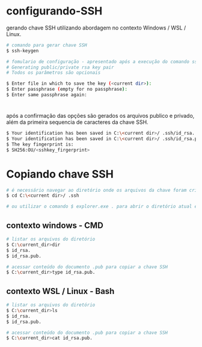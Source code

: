 # configurando-SSH
gerando chave SSH utilizando abordagem no contexto Windows / WSL / Linux.

```bash
# comando para gerar chave SSH
$ ssh-keygen

# fomulario de configuração - apresentado após a execução do comando ssh-keygen
# Generating public/private rsa key pair
# Todos os parâmetros são opcionais

$ Enter file in which to save the key (<current dir>):
$ Enter passphrase (empty for no passphrase):
$ Enter same passphrase again:
```
#
após a confirmação das opções são gerados os arquivos publico e privado, além da primeira sequencia de caracteres da chave SSH.

```bash
$ Your identification has been saved in C:\<current dir>/ .ssh/id_rsa.
$ Your identification has been saved in C:\<current dir>/ .ssh/id_rsa.pub.
$ The key fingerprint is:
$ SH256:OU/<sshkey_firgerprint>
```
# Copiando chave SSH
```bash
# é necessário navegar ao diretório onde os arquivos da chave foram criados para acessar seu conteúdo
$ cd C:\<current dir>/ .ssh

# ou utilizar o comando $ explorer.exe . para abrir o diretório atual e ter acesso as pastas
```

## contexto windows - CMD
```bash
# listar os arquivos do diretório
$ C:\current_dir>dir
$ id_rsa.
$ id_rsa.pub.

# acessar conteúdo do documento .pub para copiar a chave SSH
$ C:\current_dir>type id_rsa.pub.
```

## contexto WSL / Linux - Bash
```bash
# listar os arquivos do diretório
$ C:\current_dir>ls
$ id_rsa.
$ id_rsa.pub.

# acessar conteúdo do documento .pub para copiar a chave SSH
$ C:\current_dir>cat id_rsa.pub.
```
